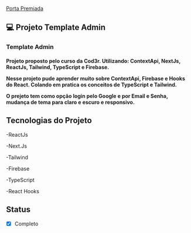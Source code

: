 <a href="https://porta-premiada-felipeleopoldino.netlify.app/">Porta Premiada</a>

## 💻 Projeto Template Admin

<h3>Template Admin</h3>

<h4>Projeto proposto pelo curso da Cod3r.
Utilizando:
ContextApi, NextJs, ReactJs, Tailwind, TypeScript e Firebase.

Nesse projeto pude aprender muito sobre ContextApi, Firebase e Hooks do React.
Colando em pratica os conceitos de TypeScript e Tailwind.

O prejeto tem como opção login pelo Google e por Email e Senha, 
mudança de tema para claro e escuro e responsivo.
</h4>


## Tecnologias do Projeto

-ReactJs

-Next.Js

-Tailwind

-Firebase

-TypeScript

-React Hooks


## Status

- [x] Completo
